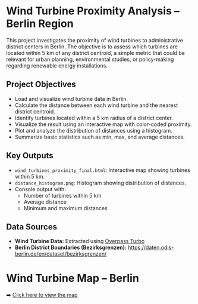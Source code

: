 
# Wind Turbine Proximity Analysis – Berlin Region

This project investigates the proximity of wind turbines to administrative district centers in Berlin. The objective is to assess which turbines are located within 5 km of any district centroid, a simple metric that could be relevant for urban planning, environmental studies, or policy-making regarding renewable energy installations.

## Project Objectives

- Load and visualize wind turbine data in Berlin.
- Calculate the distance between each wind turbine and the nearest district centroid.
- Identify turbines located within a 5 km radius of a district center.
- Visualize the result using an interactive map with color-coded proximity.
- Plot and analyze the distribution of distances using a histogram.
- Summarize basic statistics such as min, max, and average distances.

## Key Outputs

- `wind_turbines_proximity_final.html`: Interactive map showing turbines within 5 km.
- `distance_histogram.png`: Histogram showing distribution of distances.
- Console output with:
  - Number of turbines within 5 km
  - Average distance
  - Minimum and maximum distances

## Data Sources

- **Wind Turbine Data:** Extracted using [Overpass Turbo](https://overpass-turbo.eu/)
- **Berlin District Boundaries (Bezirksgrenzen):** https://daten.odis-berlin.de/en/dataset/bezirksgrenzen/

# Wind Turbine Map – Berlin

➡️ [Click here to view the map](https://esingamze.github.io/learning-portfolio/Python/wind-turbine-proximity/wind_turbines_proximity_final.html)



